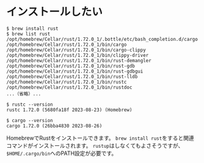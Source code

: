 # インストールしたい

```console
$ brew install rust
$ brew list rust
/opt/homebrew/Cellar/rust/1.72.0_1/.bottle/etc/bash_completion.d/cargo
/opt/homebrew/Cellar/rust/1.72.0_1/bin/cargo
/opt/homebrew/Cellar/rust/1.72.0_1/bin/cargo-clippy
/opt/homebrew/Cellar/rust/1.72.0_1/bin/clippy-driver
/opt/homebrew/Cellar/rust/1.72.0_1/bin/rust-demangler
/opt/homebrew/Cellar/rust/1.72.0_1/bin/rust-gdb
/opt/homebrew/Cellar/rust/1.72.0_1/bin/rust-gdbgui
/opt/homebrew/Cellar/rust/1.72.0_1/bin/rust-lldb
/opt/homebrew/Cellar/rust/1.72.0_1/bin/rustc
/opt/homebrew/Cellar/rust/1.72.0_1/bin/rustdoc
...（省略）...

$ rustc --version
rustc 1.72.0 (5680fa18f 2023-08-23) (Homebrew)

$ cargo --version
cargo 1.72.0 (26bba4830 2023-08-26)
```

HomebrewでRustをインストールできます。
``brew install rust``をすると関連コマンドがインストールされます。
``rustup``はしなくてもよさそうですが、``$HOME/.cargo/bin``へのPATH設定が必要です。
